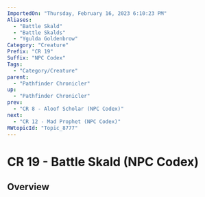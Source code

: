 ```yaml
---
ImportedOn: "Thursday, February 16, 2023 6:10:23 PM"
Aliases:
  - "Battle Skald"
  - "Battle Skalds"
  - "Ygulda Goldenbrow"
Category: "Creature"
Prefix: "CR 19"
Suffix: "NPC Codex"
Tags:
  - "Category/Creature"
parent:
  - "Pathfinder Chronicler"
up:
  - "Pathfinder Chronicler"
prev:
  - "CR 8 - Aloof Scholar (NPC Codex)"
next:
  - "CR 12 - Mad Prophet (NPC Codex)"
RWtopicId: "Topic_8777"
---
```

# CR 19 - Battle Skald (NPC Codex)
## Overview
